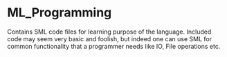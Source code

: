 ML_Programming
==============
Contains SML code files for learning purpose of the language. Included code may seem very basic and foolish,
but indeed one can use SML for common functionality that a programmer needs like IO, File operations etc.

